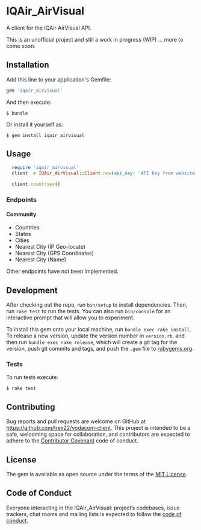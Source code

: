 #  IQAir_AirVisual
A client for the IQAir AirVisual API.

This is an unofficial project and still a work in progress (WIP) ... more to come soon.

## Installation

Add this line to your application's Gemfile:

```ruby
gem 'iqair_airvisual'
```

And then execute:

    $ bundle

Or install it yourself as:

    $ gem install iqair_airvisual

## Usage

```ruby
  require 'iqair_airvisual'
  client  = IQAir_AirVisual::Client.new(api_key: 'API key from website')

  client.countries()
```

### Endpoints
#### Community
  - Countries
  - States
  - Cities
  - Nearest City (IP Geo-locate)
  - Nearest City (GPS Coordinates)
  - Nearest City (Name)

Other endpoints have not been implemented.

## Development

After checking out the repo, run `bin/setup` to install dependencies. Then, run `rake test` to run the tests. You can also run `bin/console` for an interactive prompt that will allow you to experiment.

To install this gem onto your local machine, run `bundle exec rake install`. To release a new version, update the version number in `version.rb`, and then run `bundle exec rake release`, which will create a git tag for the version, push git commits and tags, and push the `.gem` file to [rubygems.org](https://rubygems.org).

### Tests
To run tests execute:

    $ rake test

## Contributing

Bug reports and pull requests are welcome on GitHub at https://github.com/trex22/vodacom-client. This project is intended to be a safe, welcoming space for collaboration, and contributors are expected to adhere to the [Contributor Covenant](http://contributor-covenant.org) code of conduct.

## License

The gem is available as open source under the terms of the [MIT License](https://opensource.org/licenses/MIT).

## Code of Conduct

Everyone interacting in the IQAir_AirVisual: project’s codebases, issue trackers, chat rooms and mailing lists is expected to follow the [code of conduct](https://github.com/trex22/IQAir_AirVisual/blob/master/CODE_OF_CONDUCT.md).

